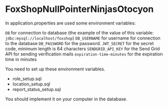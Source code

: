 # FoxShopNullPointerNinjasOtocyon

In application.properties are used some environment variables:

`DB` for connection to database (the example of the value of this
variable: `jdbc:mysql://localhost/foxshop`)
`DB_USERNAME` for username for connection to the database
`DB_PASSWORD` for the password.
`JWT_SECRET` for the secret code, minimum length is 64 characters
`SENDGRID_API_KEY` for the Send Grid API for sending verification mails
`expiration-time-minutes` for the expiration time in minutes

You need to set up these environment variables.


* role_setup.sql
* location_setup.sql
* report_status_setup.sql

You should implement it on your computer in the database.

